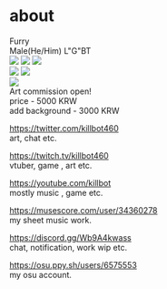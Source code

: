 # about
Furry   
Male(He/Him) L"G"BT    
<a href="https://twitter.com/killbot460"><img src="https://img.shields.io/badge/Twitter-1DA1F2?logo=Twitter&logoColor=white"/></a>
 <a href="https://youtube.com/killbot"><img src="https://img.shields.io/badge/YouTube-FF0000?logo=YouTube&logoColor=white"/></a>
 <a href="https://musescore.com/user/34360278"><img src="https://img.shields.io/badge/MuseScore-1A70B8?logo=MuseScore&logoColor=white"/></a>   
<a href="https://twitch.com/killbot460"><img src="https://img.shields.io/badge/Twitch-9146FF?logo=Twitch&logoColor=white"/></a>
 <a href="https://discord.gg/Wb9A4kwass"><img src="https://img.shields.io/badge/Discord-5865F2?logo=Discord&logoColor=white"/></a>   
<a href="https://osu.ppy.sh/users/6575553"><img src="https://img.shields.io/badge/osu!-FF66AA?logo=osu!&logoColor=white"/></a>   
Art commission open!   
	price - 5000 KRW   
	add background - 3000 KRW   


https://twitter.com/killbot460   
art, chat etc.   

https://twitch.tv/killbot460   
vtuber, game , art etc.   

https://youtube.com/killbot   
mostly music , game etc.   

https://musescore.com/user/34360278    
my sheet music work.   

https://discord.gg/Wb9A4kwass     
chat, notification, work wip etc.   

https://osu.ppy.sh/users/6575553   
my osu account.   
